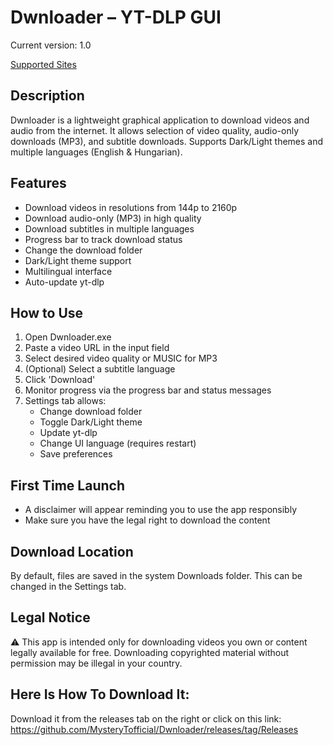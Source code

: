 Dwnloader – YT-DLP GUI
===================================

Current version: 1.0

[Supported Sites](https://github.com/yt-dlp/yt-dlp/blob/master/supportedsites.md)


Description
-----------
Dwnloader is a lightweight graphical application to download videos and audio from the internet.
It allows selection of video quality, audio-only downloads (MP3), and subtitle downloads.
Supports Dark/Light themes and multiple languages (English & Hungarian).

Features
--------
- Download videos in resolutions from 144p to 2160p
- Download audio-only (MP3) in high quality
- Download subtitles in multiple languages
- Progress bar to track download status
- Change the download folder
- Dark/Light theme support
- Multilingual interface
- Auto-update yt-dlp

How to Use
----------
1. Open Dwnloader.exe
2. Paste a video URL in the input field
3. Select desired video quality or MUSIC for MP3
4. (Optional) Select a subtitle language
5. Click 'Download'
6. Monitor progress via the progress bar and status messages
7. Settings tab allows:
   - Change download folder
   - Toggle Dark/Light theme
   - Update yt-dlp
   - Change UI language (requires restart)
   - Save preferences

First Time Launch
-----------------
- A disclaimer will appear reminding you to use the app responsibly
- Make sure you have the legal right to download the content

Download Location
-----------------
By default, files are saved in the system Downloads folder.
This can be changed in the Settings tab.

Legal Notice
------------
⚠️ This app is intended only for downloading videos you own or content legally available for free.
Downloading copyrighted material without permission may be illegal in your country.

Here Is How To Download It:
---------------------------
Download it from the releases tab on the right or click on this link: https://github.com/MysteryTofficial/Dwnloader/releases/tag/Releases
